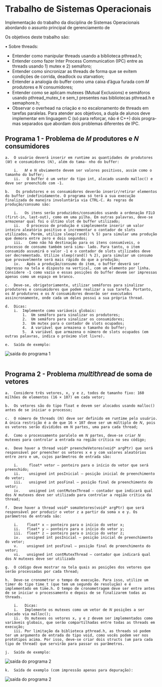 # Trabalho de Sistemas Operacionais

Implementação do trabalho da disciplina de Sistemas Operacionais abordando o assunto principal de gerenciamento de 

Os objetivos deste trabalho são:

•  	Sobre threads:
    <ul>
    <li>Entender como manipular threads usando a biblioteca pthread.h;</li>
    <li>Entender como fazer Inter Process Communication (IPC) entre as threads usando 1) mutex e 2) semáforo;</li>
    <li>Entender como sincronizar as threads de forma que se evitem condições de corrida, deadlock ou starvation;</li>
    <li>Entender a analogia do buffer como uma caixa d’água furada com 𝑀 produtores e 𝑁 consumidores;</li>
    <li>Entender como se aplicam mutexes (Mutual Exclusions) e semáforos usando pthread_mutex_t e sem_t presentes nas bibliotecas pthread.h e semaphore.h; </li>
    <li>Observar o overhead na criação e no escalonamento de threads em tarefas paralelas.
        Para atender aos objetivos, a dupla de alunos deve implementar em linguagem C (só para reforçar, não é C++) dois progra- mas separados que abordam dois problemas diferentes de IPC.</li>
    </ul>

## Programa 1 - Problema de 𝑀 produtores e 𝑁 consumidores

    a.	O usuário deverá inserir em runtime as quantidades de produtores (𝑀) e consumidores (𝑁), além do tama- nho do buffer:

        i.   𝑀 e 𝑁 obviamente devem ser valores positivos, assim como o tamanho do buffer;
        ii.   O buffer é um vetor do tipo int, alocado usando malloc() e deve ser preenchido com -1.

    b.   Os produtores e os consumidores deverão inserir/retirar elementos do buffer indefinidamente. O programa só terá a sua execução finalizada de maneira involuntária via CTRL-C. As regras de produção/consumo são:

        i.   Os itens serão produzidos/consumidos usando a ordenação FILO (first-in, last-out), como em uma pilha. Em outras palavras, deve-se armazenar qual foi o último slot de buffer utilizado;
        ii.   O processo de produção é simplesmente inserir um valor inteiro aleatório positivo e incrementar o contador de slots utilizados. Porém, utilize sleep(rand() % 5) para simular uma produção que demora entre zero e dois segundos;
        iii.   Como não há destinação para os itens consumíveis, o processo de consumo também será simu- lado. Para tanto, o item consumido assumirá o valor -1 e o contador de slots utilizados deve ser decrementado. Utilize sleep(rand() % 2), para simular um consumo que provavelmente será mais rápido do que a produção;
        iv.   Após a produção/consumo do item, o buffer deverá ser impresso na tela e disposto na vertical, com um elemento por linha. Considere -1 como vazio e essas posições do buffer devem ser impressas apenas como um espaço em branco.

    c.	Deve-se, obrigatoriamente, utilizar semáforos para sinalizar produtores e consumidores que podem realizar a sua tarefa. Portanto, os 𝑀 produtores e os 𝑁 consumidores deverão ser executados assincronamente, onde cada um deles possui a sua própria thread.

    d.	Dicas:
        i.	Implemente como variáveis globais:
            1.	Um semáforo para sinalizar os produtores;
            2.	Um semáforo para sinalizar os consumidores;
            3.	Um mutex para o contador de slots ocupados;
            4.	A variável que armazena o tamanho do buffer;
            5.	A variável que armazena o número de slots ocupados (em outras palavras, indica o próximo slot livre).

    e.	Saída de exemplo:
![saída do programa 1](./pictures/programa1.png)
<br>
<br>

## Programa 2 - Problema 𝘮𝘶𝘭𝘵𝘪𝘵𝘩𝘳𝘦𝘢𝘥 de soma de vetores

    a.	Considere três vetores, x, y e z, todos de tamanho fixo: 160 milhões de elementos (16 × 107) em cada vetor;

    b.	Os vetores são do tipo float e devem ser alocados usando malloc() antes de se iniciar o processo;

    c.	O número de threads (𝑁) deve ser definido em runtime pelo usuário. A única restrição é a de que 16 × 107 deve ser um múltiplo de 𝑁, pois os vetores serão divididos em 𝑁 partes, uma para cada thread;

    d.	Como o processamento paralelo em 𝑁 partes, deve-se criar 𝑁 mutexes para controlar a entrada na região crítica no seu código;

    e.	Deve haver a thread void* preencheVetores(void* argPtr) que será responsável por preencher os vetores x e y com valores aleatórios entre zero e um, cujos parâmetros de entrada são:

        i.	   float* vetor – ponteiro para o início do vetor que será preenchido;
        ii.	   unsigned int posInicial – posição inicial de preenchimento do vetor;
        iii.   unsigned int posFinal – posição final de preenchimento do vetor;
        iv.	   unsigned int contMutexThread – contador que indicará qual dos 𝑁 mutexes deve ser utilizado para controlar a região crítica da thread;

    f.	Deve haver a thread void* somaVetores(void* argPtr) que será responsável por produzir o vetor z a partir da soma x e y. Os parâmetros de entrada são:

        i.	  float* x – ponteiro para o início do vetor x;
        ii.	  float* y – ponteiro para o início do vetor y;
        iii.  float* z – ponteiro para o início do vetor z;
        iv.	  unsigned int posInicial – posição inicial de preenchimento do vetor;
        v.	  unsigned int posFinal – posição final de preenchimento do vetor;
        vi.	  unsigned int contMutexThread – contador que indicará qual dos 𝑁 mutexes deve ser utilizado

    g.	O código deve mostrar na tela quais as posições dos vetores que serão processadas por cada thread;

    h.	Deve-se cronometrar o tempo de execução. Para isso, utilize um timer do tipo time_t (que tem um segundo de resolução) e é implementado em time.h. O tempo de cronometragem deve ser entre antes de se iniciar o processamento e depois de se finalizarem todas as threads.

        i.   Dicas:
        i.   Implemente os mutexes como um vetor de 𝑁 posições a ser alocado via malloc();
        ii.  Os mutexes os vetores x, y e z devem ser implementados como variáveis globais, que serão compartilhadas entre todas as threads em execução;
        iii. Por limitação da biblioteca pthread.h, as threads só podem ter um argumento de entrada do tipo void, como vocês podem ver nos protótipos acima. Por isso, deve-se criar dois structs (um para cada tipo de thread) que servirão para passar os parâmetros.

    j.	Saída de exemplo:
![saída do programa 2](./pictures/programa2.1.png)

    k.	Saída de exemplo (com impressão apenas para depuração):
![saída do programa 2](./pictures/programa2.2.png)

